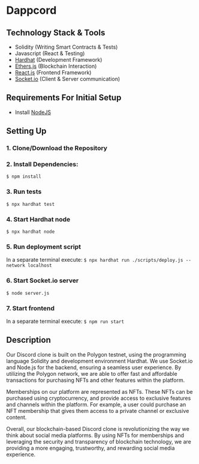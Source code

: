 # Dappcord

## Technology Stack & Tools

- Solidity (Writing Smart Contracts & Tests)
- Javascript (React & Testing)
- [Hardhat](https://hardhat.org/) (Development Framework)
- [Ethers.js](https://docs.ethers.io/v5/) (Blockchain Interaction)
- [React.js](https://reactjs.org/) (Frontend Framework)
- [Socket.io](https://socket.io/) (Client & Server communication)

## Requirements For Initial Setup
- Install [NodeJS](https://nodejs.org/en/)

## Setting Up
### 1. Clone/Download the Repository

### 2. Install Dependencies:
`$ npm install`

### 3. Run tests
`$ npx hardhat test`

### 4. Start Hardhat node
`$ npx hardhat node`

### 5. Run deployment script
In a separate terminal execute:
`$ npx hardhat run ./scripts/deploy.js --network localhost`

### 6. Start Socket.io server
`$ node server.js`

### 7. Start frontend
In a separate terminal execute:
`$ npm run start`

## Description
Our Discord clone is built on the Polygon testnet, using the programming language Solidity and development environment Hardhat. We use Socket.io and Node.js for the backend, ensuring a seamless user experience. By utilizing the Polygon network, we are able to offer fast and affordable transactions for purchasing NFTs and other features within the platform.

Memberships on our platform are represented as NFTs. These NFTs can be purchased using cryptocurrency, and provide access to exclusive features and channels within the platform. For example, a user could purchase an NFT membership that gives them access to a private channel or exclusive content.

Overall, our blockchain-based Discord clone is revolutionizing the way we think about social media platforms. By using NFTs for memberships and leveraging the security and transparency of blockchain technology, we are providing a more engaging, trustworthy, and rewarding social media experience.
